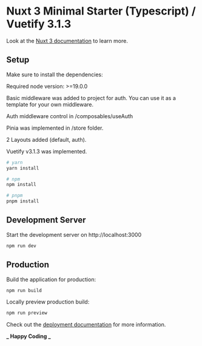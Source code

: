 # Nuxt 3 Minimal Starter (Typescript) / Vuetify 3.1.3

Look at the [Nuxt 3 documentation](https://nuxt.com/docs/getting-started/introduction) to learn more.

## Setup

Make sure to install the dependencies:

Required node version: >=19.0.0

Basic middleware was added to project for auth. You can use it as a template for your own middleware.

Auth middleware control in /composables/useAuth

Pinia was implemented in /store folder.

2 Layouts added (default, auth).

Vuetify v3.1.3 was implemented.

```bash
# yarn
yarn install

# npm
npm install

# pnpm
pnpm install
```

## Development Server

Start the development server on http://localhost:3000

```bash
npm run dev
```

## Production

Build the application for production:

```bash
npm run build
```

Locally preview production build:

```bash
npm run preview
```

Check out the [deployment documentation](https://nuxt.com/docs/getting-started/deployment) for more information.

**_ Happy Coding _**
